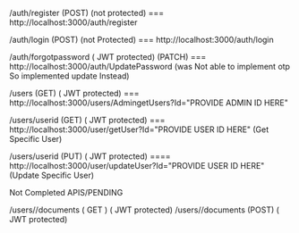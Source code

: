 /auth/register (POST) (not protected) === http://localhost:3000/auth/register

/auth/login (POST) (not Protected) === http://localhost:3000/auth/login

/auth/forgotpassword ( JWT protected) (PATCH) === http://localhost:3000/auth/UpdatePassword  (was Not able to implement otp So implemented update Instead)

/users (GET) ( JWT protected) === http://localhost:3000/users/AdmingetUsers?Id="PROVIDE ADMIN ID HERE" 

/users/userid (GET) ( JWT protected) === http://localhost:3000/user/getUser?Id="PROVIDE USER ID HERE" (Get Specific User)

/users/userid (PUT) ( JWT protected) ==== http://localhost:3000/user/updateUser?Id="PROVIDE USER ID HERE" (Update Specific User)

Not Completed APIS/PENDING

/users/<userid>/documents ( GET ) ( JWT protected)
/users/<userid>/documents (POST) ( JWT protected)